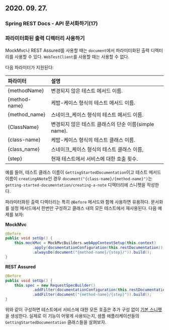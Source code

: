 ## 2020. 09. 27.

### Spring REST Docs - API 문서화하기(17)

### 파라미터화된 출력 디렉터리 사용하기

MockMvc나 REST Assured를 사용할 때는 `document`에서 파라미터화된 출력 디렉터리를 사용할 수 있다. `WebTestClient`를 사용할 때는 사용할 수 없다.

다음 파라미터가 지원된다:

| 파라미터      | 설명                                                  |
| :------------ | :---------------------------------------------------- |
| {methodName}  | 변경되지 않은 테스트 메서드 이름.                     |
| {method-name} | 케밥-케이스 형식의 테스트 메서드 이름.                |
| {method_name} | 스네이크_케이스 형식의 테스트 메서드 이름.            |
| {ClassName}   | 변경되지 않은 테스트 클래스의 단순 이름(simple name). |
| {class-name}  | 케밥-케이스 형식의 테스트 클래스 이름.                |
| {class_name}  | 스네이크_케이스 형식의 테스트 클래스 이름,            |
| {step}        | 현재 테스트에서 서비스에 대한 호출 횟수.              |

예를 들어, 테스트 클래스 이름이 `GettingStartedDocumentation`이고 테스트 메서드 이름이 `creatingANote`인 경우 `document("{class-name}/{method-name}")`는 `getting-started-documentation/creating-a-note` 디렉터리에 스니펫을 작성한다.

파라미터화된 출력 디렉터리는 특히 `@Before` 메서드와 함께 사용하면 유용하다. 문서화를 설정 메서드에서 한번만 구성하고 클래스 내의 모든 테스트에서 재사용된다. 다음 예제를 보자:

**MockMvc**

```java
@Before
public void setUp() {
	this.mockMvc = MockMvcBuilders.webAppContextSetup(this.context)
			.apply(documentationConfiguration(this.restDocumentation))
			.alwaysDo(document("{method-name}/{step}/")).build();
}
```

**REST Assured**

```java
@Before
public void setUp() {
	this.spec = new RequestSpecBuilder()
			.addFilter(documentationConfiguration(this.restDocumentation))
			.addFilter(document("{method-name}/{step}")).build();
}
```

위와 같이 구성하면 테스트에서 서비스에 대한 모든 호출은 추가 구성 없이 [기본 스니펫][default-snippet]을 생성한다. 실제로 이 기능이 어떻게 사용되는지, 샘플 애플리케이션들의 `GettingStartedDocumentation` 클래스들을 살펴보자.



[default-snippet]: https://docs.spring.io/spring-restdocs/docs/2.0.4.RELEASE/reference/html5/#documenting-your-api-default-snippets